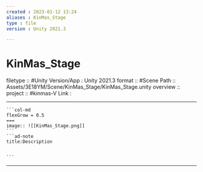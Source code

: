 ```yaml
---
created : 2023-01-12 13:24
aliases : KinMas_Stage
type : file
version : Unity 2021.3

---
```


# KinMas_Stage

filetype :: #Unity
Version/App : Unity 2021.3
format :: #Scene
Path :: Assets/3E18YM/Scene/KinMas_Stage/KinMas_Stage.unity
overview ::
project :: #kinmas-V 
Link :

---

`````col
```col-md
flexGrow = 0.5
===
image:: ![[KinMas_Stage.png]]
```
```ad-note
title:Description


```

`````


---

